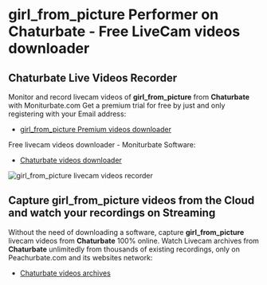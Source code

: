 # girl_from_picture Performer on Chaturbate - Free LiveCam videos downloader

## Chaturbate Live Videos Recorder

Monitor and record livecam videos of **girl_from_picture** from **Chaturbate** with Moniturbate.com
Get a premium trial for free by just and only registering with your Email address:
* [girl_from_picture Premium videos downloader](https://moniturbate.com/request-demo-licence-key.html)

Free livecam videos downloader - Moniturbate Software:
* [Chaturbate videos downloader](https://moniturbate.com/moniturbate-download-software.html)

![girl_from_picture livecam videos recorder](https://peachurnet.com/templates/moniturbate-software.png)


## Capture girl_from_picture videos from the Cloud and watch your recordings on Streaming

Without the need of downloading a software, capture **girl_from_picture** livecam videos from **Chaturbate** 100% online.
Watch Livecam archives from **Chaturbate** unlimitedly from thousands of existing recordings, only on Peachurbate.com and its websites network:
* [Chaturbate videos archives](https://peachurnet.com/)